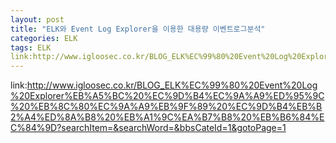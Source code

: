 ```yaml
---
layout: post
title: "ELK와 Event Log Explorer을 이용한 대용량 이벤트로그분석"
categories: ELK
tags: ELK
link:http://www.igloosec.co.kr/BLOG_ELK%EC%99%80%20Event%20Log%20Explorer%EB%A5%BC%20%EC%9D%B4%EC%9A%A9%ED%95%9C%20%EB%8C%80%EC%9A%A9%EB%9F%89%20%EC%9D%B4%EB%B2%A4%ED%8A%B8%20%EB%A1%9C%EA%B7%B8%20%EB%B6%84%EC%84%9D?searchItem=&searchWord=&bbsCateId=1&gotoPage=1
---
```

link:http://www.igloosec.co.kr/BLOG_ELK%EC%99%80%20Event%20Log%20Explorer%EB%A5%BC%20%EC%9D%B4%EC%9A%A9%ED%95%9C%20%EB%8C%80%EC%9A%A9%EB%9F%89%20%EC%9D%B4%EB%B2%A4%ED%8A%B8%20%EB%A1%9C%EA%B7%B8%20%EB%B6%84%EC%84%9D?searchItem=&searchWord=&bbsCateId=1&gotoPage=1